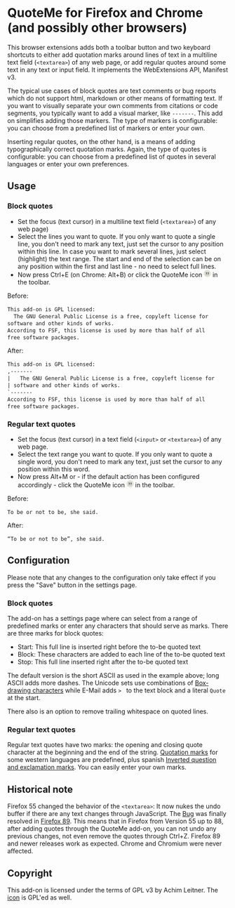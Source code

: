 # QuoteMe for Firefox and Chrome (and possibly other browsers)

This browser extensions adds both a toolbar button and two keyboard shortcuts
to either add quotation marks around lines of text in a multiline text field
(`<textarea>`) of any web page, or add regular quotes around some text in
any text or input field. It implements the WebExtensions API, Manifest v3.

The typical use cases of block quotes are text comments or bug reports
which do not support html, markdown or other means of formatting text.
If you want to visually separate your own comments from citations or code
segments, you typically want to add a visual marker, like `-------`. This
add on simplifies adding those markers. The type of markers is configurable:
you can choose from a predefined list of markers or enter your own.

Inserting regular quotes, on the other hand, is a means of adding
typographically correct quotation marks. Again, the type of quotes is
configurable: you can choose from a predefined list of quotes in several
languages or enter your own preferences.

## Usage

### Block quotes

* Set the focus (text cursor) in a multiline text field (`<textarea>`) of
  any web page)
* Select the lines you want to quote. If you only want to quote a single
  line, you don't need to mark any text, just set the cursor to any position
  within this line. In case you want to mark several lines, just select
  (highlight) the text range. The start and end of the selection can be on
  any position within the first and last line - no need to select full lines.
* Now press Ctrl+E (on Chrome: Alt+B) or click the QuoteMe icon
  ![QuoteMe](icons/quote-16.png "QuoteMe icon") in the toolbar.

Before:

    This add-on is GPL licensed:
      The GNU General Public License is a free, copyleft license for
    software and other kinds of works.
    According to FSF, this license is used by more than half of all
    free software packages.

After:

    This add-on is GPL licensed:
    ,-------
    |   The GNU General Public License is a free, copyleft license for
    | software and other kinds of works.
    `-------
    According to FSF, this license is used by more than half of all
    free software packages.

### Regular text quotes

* Set the focus (text cursor) in a text field (`<input>` or `<textarea>`)
  of any web page.
* Select the text range you want to quote. If you only want to quote a single
  word, you don't need to mark any text, just set the cursor to any position
  within this word.
* Now press Alt+M or - if the default action has been configured accordingly -
  click the QuoteMe icon ![QuoteMe](icons/quote-16.png "QuoteMe icon")
  in the toolbar.

Before:

    To be or not to be, she said.

After:

    “To be or not to be”, she said.

## Configuration

Please note that any changes to the configuration only take effect if you
press the "Save" button in the settings page.

### Block quotes

The add-on has a settings page where can select from a range of predefined
marks or enter any characters that should serve as marks. There are three
marks for block quotes:

* Start: This full line is inserted right before the to-be quoted text
* Block: These characters are added to each line of the to-be quoted text
* Stop: This full line inserted right after the to-be quoted text

The default version is the short ASCII as used in the example above;
long ASCII adds more dashes. The Unicode sets use combinations of
[Box-drawing characters](https://en.wikipedia.org/wiki/Box-drawing_character)
while E-Mail adds `> ` to the text block and a literal `Quote` at the start.

There also is an option to remove trailing whitespace on quoted lines.

### Regular text quotes

Regular text quotes have two marks: the opening and closing quote character
at the beginning and the end of the string.
[Quotation marks](https://en.wikipedia.org/wiki/Quotation_mark#Summary_table)
for some western languages are predefined, plus spanish
[Inverted question and exclamation marks](https://en.wikipedia.org/wiki/Inverted_question_and_exclamation_marks).
You can easily enter your own marks.

## Historical note

Firefox 55 changed the behavior of the `<textarea>`: It now nukes the undo
buffer if there are any text changes through JavaScript. The
[Bug](https://bugzilla.mozilla.org/show_bug.cgi?id=1220696#c10)
was finally resolved in
[Firefox 89](https://developer.mozilla.org/en-US/docs/Mozilla/Firefox/Releases/89).
This means that in Firefox from Version 55 up to 88, after adding quotes
through the QuoteMe add-on, you can not undo any previous changes, not even
remove the quotes through Ctrl+Z. Firefox 89 and newer releases work as expected.
Chrome and Chromium were never affected.

Copyright
---------

This add-on is licensed under the terms of GPL v3 by Achim Leitner. The
[icon](https://www.shareicon.net/conversation-quotation-quote-113701)
is GPL'ed as well.
